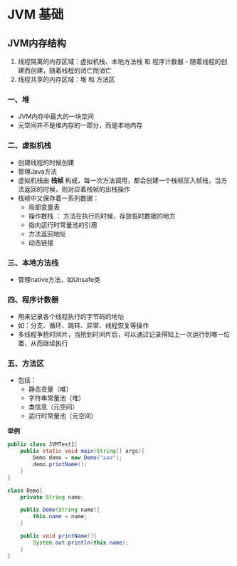 # JVM 基础

## JVM内存结构
1. 线程隔离的内存区域：虚拟机栈、本地方法栈 和 程序计数器 - 随着线程的创建而创建，随着线程的消亡而消亡
2. 线程共享的内存区域：堆 和 方法区

### 一、堆
- JVM内存中最大的一块空间
- 元空间并不是堆内存的一部分，而是本地内存

### 二、虚拟机栈
- 创建线程的时候创建
- 管理Java方法
- 虚拟机栈由 **栈帧** 构成，每一次方法调用，都会创建一个栈帧压入帧栈，当方法返回的时候，则对应着栈帧的出栈操作
- 栈帧中又保存着一系列数据：
    - 局部变量表
    - 操作数栈 ： 方法在执行的时候，存放临时数据的地方
    - 指向运行时常量池的引用
    - 方法返回地址
    - 动态链接
   
### 三、本地方法栈
- 管理native方法，如Unsafe类

### 四、程序计数器
- 用来记录各个线程执行的字节码的地址
- 如：分支、循环、跳转、异常、线程恢复等操作 
- 多线程争抢时间片，当抢到时间片后，可以通过记录得知上一次运行到哪一位置，从而继续执行

### 五、方法区
- 包括：
    - 静态变量（堆）
    - 字符串常量池（堆）
    - 类信息（元空间）
    - 运行时常量池（元空间）
    

**举例**
```java
public class JVMTest1{
    public static void main(String[] args){
        Demo demo = new Demo("aaa");
        demo.printName();
    }
}

class Demo{
    private String name;

    public Demo(String name){
        this.name = name;
    }

    public void printName(){
        System.out.println(this.name);
    }
}
```




<comment/>